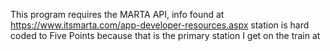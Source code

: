 This program requires the MARTA API, info found at https://www.itsmarta.com/app-developer-resources.aspx
station is hard coded to Five Points because that is the primary station I get on the train at